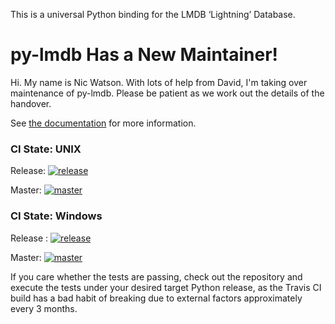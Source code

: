 This is a universal Python binding for the LMDB ‘Lightning’ Database.

# py-lmdb Has a New Maintainer!

Hi.  My name is Nic Watson.   With lots of help from David, I'm taking over maintenance of py-lmdb.  Please be patient
as we work out the details of the handover.

See [the documentation](https://lmdb.readthedocs.io) for more information.

### CI State: UNIX

Release: [![release](https://travis-ci.org/jnwatson/py-lmdb.png?branch=release)](https://travis-ci.org/jnwatson/py-lmdb/branches)

Master: [![master](https://travis-ci.org/jnwatson/py-lmdb.png?branch=master)](https://travis-ci.org/jnwatson/py-lmdb/branches)

### CI State: Windows

Release : [![release](https://ci.appveyor.com/api/projects/status/cx2sau39bufi3t0t/branch/release?svg=true)](https://ci.appveyor.com/project/NicWatson/py-lmdb/branch/release)

Master: [![master](https://ci.appveyor.com/api/projects/status/cx2sau39bufi3t0t/branch/master?svg=true)](https://ci.appveyor.com/project/NicWatson/py-lmdb/branch/master)

If you care whether the tests are passing, check out the repository and execute
the tests under your desired target Python release, as the Travis CI build has
a bad habit of breaking due to external factors approximately every 3 months.
